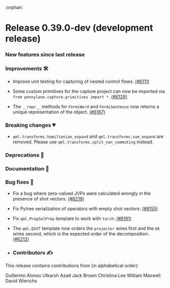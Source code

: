 :orphan:

# Release 0.39.0-dev (development release)

<h3>New features since last release</h3>

<h3>Improvements 🛠</h3>

* Improve unit testing for capturing of nested control flows.
  [(#6111)](https://github.com/PennyLaneAI/pennylane/pull/6111)

* Some custom primitives for the capture project can now be imported via
  `from pennylane.capture.primitives import *`.
  [(#6129)](https://github.com/PennyLaneAI/pennylane/pull/6129)

* The `__repr__` methods for `FermiWord` and `FermiSentence` now returns a
  unique representation of the object.
  [(#6167)](https://github.com/PennyLaneAI/pennylane/pull/6167)

<h3>Breaking changes 💔</h3>

* `qml.transforms.hamiltonian_expand` and `qml.transforms.sum_expand` are removed.
  Please use `qml.transforms.split_non_commuting` instead.

<h3>Deprecations 👋</h3>

<h3>Documentation 📝</h3>

<h3>Bug fixes 🐛</h3>

* Fix a bug where zero-valued JVPs were calculated wrongly in the presence of shot vectors.
  [(#6219)](https://github.com/PennyLaneAI/pennylane/pull/6219)

* Fix Pytree serialization of operators with empty shot vectors:
  [(#6155)](https://github.com/PennyLaneAI/pennylane/pull/6155)

* Fix `qml.PrepSelPrep` template to work with `torch`:
  [(#6191)](https://github.com/PennyLaneAI/pennylane/pull/6191)

* The ``qml.QSVT`` template now orders the ``projector`` wires first and the ``UA`` wires second, which is the expected order of the decomposition.
  [(#6212)](https://github.com/PennyLaneAI/pennylane/pull/6212)

* <h3>Contributors ✍️</h3>

This release contains contributions from (in alphabetical order):

Guillermo Alonso
Utkarsh Azad
Jack Brown
Christina Lee
William Maxwell
David Wierichs
